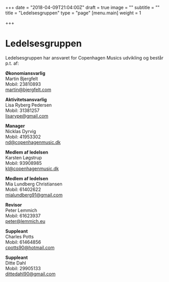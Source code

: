 +++
date = "2018-04-09T21:04:00Z"
draft = true
image = ""
subtitle = ""
title = "Ledelsesgruppen"
type = "page"
[menu.main]
weight = 1

+++
# Ledelsesgruppen

Ledelsesgruppen har ansvaret for Copenhagen Musics udvikling og består p.t. af:

<strong>Økonomiansvarlig</strong><br>
Martin Bjergfelt<br>
Mobil: 23810893<br>
martin@bjergfelt.com

<strong>Aktivitetsansvarlig</strong><br>
Lisa Ryberg Pedersen<br>
Mobil: 31381257<br>
lisarype@gmail.com

<strong>Manager</strong><br>
Nicklas Dyrvig<br>
Mobil: 41953302<br>
nd@copenhagenmusic.dk

<strong>Medlem af ledelsen</strong><br>
Karsten Løgstrup<br>
Mobil: 93908985<br>
kl@copenhagenmusic.dk

<strong>Medlem af ledelsen</strong><br>
Mia Lundberg Christiansen<br>
Mobil: 61402622<br>
mialundberg91@gmail.com

<strong>Revisor</strong><br>
Peter Lemmich<br>
Mobil: 61623937<br>
peter@lemmich.eu

<strong>Suppleant</strong><br>
Charles Potts<br>
Mobil: 61464856<br>
cpotts90@hotmail.com

<strong>Suppleant</strong><br>
Ditte Dahl<br>
Mobil: 29905133<br>
dittedahl90@gmail.com
